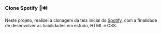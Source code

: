 ### Clone Spotify 📱🔊

Neste projeto, realizei a clonagem da tela inicial do [Spotify](https://www.spotify.com/br/), com a finalidade de desenvolver as habilidades em estudo, HTML e CSS.